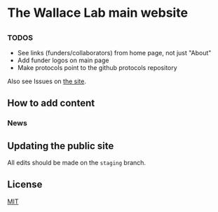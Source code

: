 # The Wallace Lab main website

##


### TODOS

- See links (funders/collaborators) from home page, not just "About"
- Add funder logos on main page
- Make protocols point to the github protocols repository

Also see Issues on [the site](https://github.com/ewallace/wallacelabrna.github.io).

## How to add content

### News

## Updating the public site

All edits should be made on the `staging` branch.


## License

[MIT](http://opensource.org/licenses/MIT)
